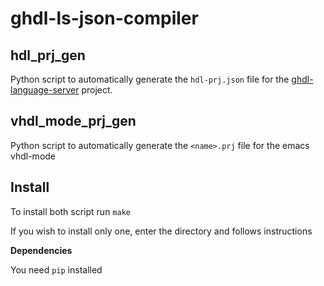 # ghdl-ls-json-compiler

hdl_prj_gen
-----------

Python script to automatically generate the `hdl-prj.json` file for the [ghdl-language-server](https://github.com/ghdl/ghdl-language-server) project.

vhdl_mode_prj_gen
-----------------

Python script to automatically generate the `<name>.prj` file for the emacs vhdl-mode

Install
-------

To install both script run `make`

If you wish to install only one, enter the directory and follows instructions

**Dependencies**

You need `pip` installed
